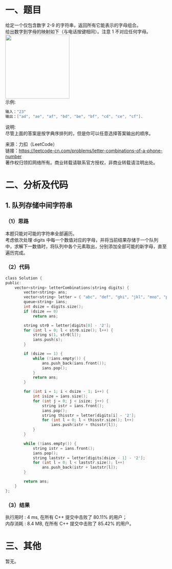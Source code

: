 # 一、题目
给定一个仅包含数字 2-9 的字符串，返回所有它能表示的字母组合。  
给出数字到字母的映射如下（与电话按键相同）。注意 1 不对应任何字母。  
<img src="https://github.com/zhengmenglei/Algorithm-Exercises/leetcode/blob/master/images/question_17.png" width="200">  
示例:  
```c++
输入："23"
输出：["ad", "ae", "af", "bd", "be", "bf", "cd", "ce", "cf"].
```
说明:    
尽管上面的答案是按字典序排列的，但是你可以任意选择答案输出的顺序。  
 
来源：力扣（LeetCode）  
链接：https://leetcode-cn.com/problems/letter-combinations-of-a-phone-number  
著作权归领扣网络所有。商业转载请联系官方授权，非商业转载请注明出处。  
# 二、分析及代码
## 1. 队列存储中间字符串
### （1）思路
本题只能对可能的字符串全部遍历。  
考虑依次处理 digits 中每一个数值对应的字母，并将当前结果存储于一个队列中，求解下一数值时，将队列中各个元素取出，分别添加全部可能的新字母，直至遍历完成。  
### （2）代码
```c
class Solution {
public:
	vector<string> letterCombinations(string digits) {
		vector<string> ans;
		vector<string> letter = { "abc", "def", "ghi", "jkl", "mno", "pqrs", "tuv", "wxyz" };
		queue<string> ians;
		int dsize = digits.size();
		if (dsize == 0)
			return ans;

		string str0 = letter[digits[0] - '2'];
		for (int l = 0; l < str0.size(); l++) {
			string s(1, str0[l]);
			ians.push(s);
		}

		if (dsize == 1) {
			while (!ians.empty()) {
				ans.push_back(ians.front());
				ians.pop();
			}
			return ans;
		}

		for (int i = 1; i < dsize - 1; i++) {
			int isize = ians.size();
			for (int j = 0; j < isize; j++) {
				string istr = ians.front();
				ians.pop();
				string thisstr = letter[digits[i] - '2'];
				for (int l = 0; l < thisstr.size(); l++)
					ians.push(istr + thisstr[l]);
			}
		}

		while (!ians.empty()) {
			string istr = ians.front();
			ians.pop();
			string laststr = letter[digits[dsize - 1] - '2'];
			for (int l = 0; l < laststr.size(); l++)
				ans.push_back(istr + laststr[l]);
		}

		return ans;
	}
};
```
### （3）结果
执行用时 : 4 ms, 在所有 C++ 提交中击败了 80.11% 的用户；  
内存消耗 : 8.4 MB, 在所有 C++ 提交中击败了 85.42% 的用户。  
# 三、其他  
暂无。  

